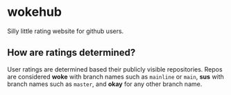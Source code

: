 # wokehub

Silly little rating website for github users.

## How are ratings determined?

User ratings are determined based their publicly visible repositories. Repos are considered **woke** with branch names such as `mainline` or `main`, **sus** with branch names such as `master`, and **okay** for any other branch name.
